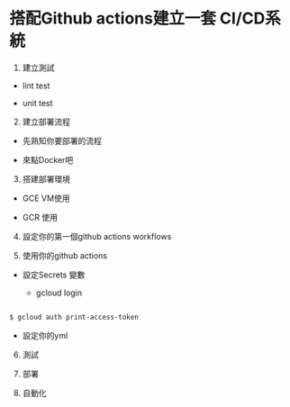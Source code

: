 # 搭配Github actions建立一套 CI/CD系統

1. 建立測試

  * lint test

  * unit test

2. 建立部署流程

  * 先熟知你要部署的流程

  * 來點Docker吧

3. 搭建部署環境

  * GCE VM使用

  * GCR 使用

4. 設定你的第一個github actions workflows

5. 使用你的github actions
  
  * 設定Secrets 變數

    * gcloud login

```bash

$ gcloud auth print-access-token

```

  * 設定你的yml

6. 測試

7. 部署

8. 自動化

